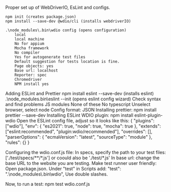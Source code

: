 Proper set up of WebDriverIO, EsLint and configs.

    npm init (creates package.json)
    npm install --save-dev @wdio/cli (installs webdriverIO)

    .\node_modules\.bin\wdio config (opens configuration)
    	local
    	local machine
    	No for appium
    	Mocha framework
    	No compiler
    	Yes for autogenerate test files
    	Default suggestion for tests location is fine.
    	Page objects: yes
    	Base url: localhost
    	Reporter: spec
    	Chromedriver
    	NPM install yes


Adding ESLint and Prettier
npm install eslint --save-dev (installs eslint)
.\node_modules\.bin\eslint --init (opens eslint config wizard)
Check syntax and find problems
JS modules
None of these
No typescript
Unselect browser, select node
Config format: JSON
Installing prettier:
npm install prettier --save-dev
Installing ESLint WDIO plugin:
npm install eslint-plugin-wdio
Open the ESLint config file, adjust so it looks like this:
{
"plugins": ["wdio"],
"env": {
"es2021": true,
"node": true,
"mocha": true
},
"extends": ["eslint:recommended", "plugin:wdio/recommended"],
"overrides": [],
"parserOptions": {
"ecmaVersion": "latest",
"sourceType": "module"
},
"rules": {}
}

Configuring the wdio.conf.js file:
In specs, specify the path to your test files: ['./test/specs/**/*.js'] or coould also be './test/\*.js'
In base url: change the base URL to the website you are testing.
Make test runner user friendly:
Open package.json.
Under "test" in Scripts add: "test": ".\\node_modules\\.bin\\wdio",
Use double slashes.

Now, to run a test:
npm test wdio.conf.js
